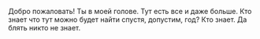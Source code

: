 Добро пожаловать! Ты в моей голове. Тут есть все и даже больше. Кто знает что тут можно будет найти спустя, допустим, год? Кто знает. 
Да блять никто не знает.